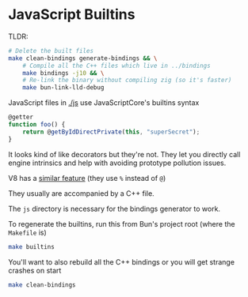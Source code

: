# JavaScript Builtins

TLDR:

```bash
# Delete the built files
make clean-bindings generate-bindings && \
    # Compile all the C++ files which live in ../bindings
    make bindings -j10 && \
    # Re-link the binary without compiling zig (so it's faster)
    make bun-link-lld-debug
```

JavaScript files in [./js](./js) use JavaScriptCore's builtins syntax

```js
@getter
function foo() {
    return @getByIdDirectPrivate(this, "superSecret");
}
```

It looks kind of like decorators but they're not. They let you directly call engine intrinsics and help with avoiding prototype pollution issues.

V8 has a [similar feature](https://v8.dev/blog/embedded-builtins) (they use `%` instead of `@`)

They usually are accompanied by a C++ file.

The `js` directory is necessary for the bindings generator to work.

To regenerate the builtins, run this from Bun's project root (where the `Makefile` is)

```bash
make builtins
```

You'll want to also rebuild all the C++ bindings or you will get strange crashes on start

```bash
make clean-bindings
```
